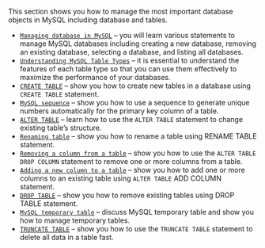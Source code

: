 This section shows you how to manage the most important database objects in MySQL including database and tables.

- [``Managing database in MySQL``](http://www.mysqltutorial.org/mysql-create-drop-database.aspx) – you will learn various statements to manage MySQL databases including creating a new database, removing an existing database, selecting a database, and listing all databases.
- [``Understanding MySQL Table Types``](http://www.mysqltutorial.org/understand-mysql-table-types-innodb-myisam.aspx) – it is essential to understand the features of each table type so that you can use them effectively to maximize the performance of your databases.
- [``CREATE TABLE``](http://www.mysqltutorial.org/mysql-create-table/) – show you how to create new tables in a database using ``CREATE TABLE`` statement.
- [``MySQL sequence``](http://www.mysqltutorial.org/mysql-sequence/) – show you how to use a sequence to generate unique numbers automatically for the primary key column of a table.
- [``ALTER TABLE``](http://www.mysqltutorial.org/mysql-alter-table.aspx) – learn how to use the ``ALTER TABLE`` statement to change existing table’s structure.
- [``Renaming table``](http://www.mysqltutorial.org/mysql-rename-table/) –  show you how to rename a table using RENAME TABLE statement.
- [``Removing a column from a table``](http://www.mysqltutorial.org/mysql-drop-column/) – show you how to use the ``ALTER TABLE DROP COLUMN`` statement to remove one or more columns from a table.
- [``Adding a new column to a table``](http://www.mysqltutorial.org/mysql-add-column/) – show you how to add one or more columns to an existing table using ``ALTER TABLE`` ADD COLUMN statement.
- [``DROP TABLE``](http://www.mysqltutorial.org/mysql-drop-table) – show you how to remove existing tables using DROP TABLE statement.
- [``MySQL temporary table``](http://www.mysqltutorial.org/mysql-temporary-table/) – discuss MySQL temporary table and show you how to manage temporary tables.
- [``TRUNCATE TABLE``](http://www.mysqltutorial.org/mysql-truncate-table/) – show you how to use the ``TRUNCATE TABLE`` statement to delete all data in a table fast.